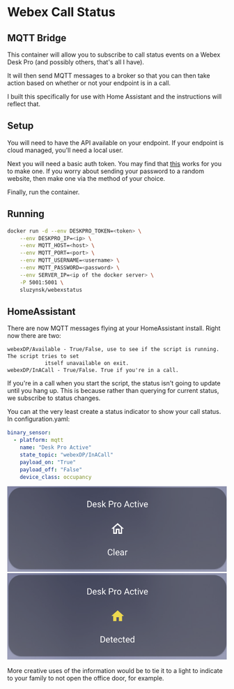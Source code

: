 # Webex Call Status
## MQTT Bridge

This container will allow you to subscribe to call status events 
on a Webex Desk Pro (and possibly others, that's all I have). 

It will then send MQTT messages to a broker so that you can then 
take action based on whether or not your endpoint is in a call.

I built this specifically for use with Home Assistant and the instructions
will reflect that.

## Setup

You will need to have the API available on your endpoint. If your
endpoint is cloud managed, you'll need a local user.

Next you will need a basic auth token. You may find that 
[this](https://www.blitter.se/utils/basic-authentication-header-generator/) 
works for you to make one. If you worry about sending your password
to a random website, then make one via the method of your choice.

Finally, run the container.

## Running
``` bash
docker run -d --env DESKPRO_TOKEN=<token> \
    --env DESKPRO_IP=<ip> \
    --env MQTT_HOST=<host> \
    --env MQTT_PORT=<port> \
    --env MQTT_USERNAME=<username> \
    --env MQTT_PASSWORD=<password> \
    --env SERVER_IP=<ip of the docker server> \
    -P 5001:5001 \
    sluzynsk/webexstatus
```

## HomeAssistant
There are now MQTT messages flying at your HomeAssistant install. Right now there are two:
```text
webexDP/Available - True/False, use to see if the script is running. The script tries to set 
            itself unavailable on exit.
webexDP/InACall - True/False. True if you're in a call.
```

If you're in a call when you start the script, the status isn't going to update until you hang up.
This is because rather than querying for current status, we subscribe to status changes. 

You can at the very least create a status indicator to show your call status. In configuration.yaml:
```yaml
binary_sensor:
  - platform: mqtt
    name: "Desk Pro Active"
    state_topic: "webexDP/InACall"
    payload_on: "True"
    payload_off: "False"
    device_class: occupancy
```


![](inactive.png)
![](active.png)

More creative uses of the information would be to tie it to a light to indicate to your family to
not open the office door, for example.